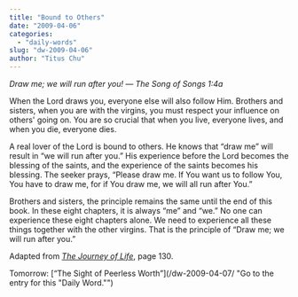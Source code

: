 ```yaml
---
title: "Bound to Others"
date: "2009-04-06"
categories: 
  - "daily-words"
slug: "dw-2009-04-06"
author: "Titus Chu"
---
```


_Draw me; we will run after you!_ _— The Song of Songs 1:4a_

When the Lord draws you, everyone else will also follow Him. Brothers and sisters, when you are with the virgins, you must respect your influence on others' going on. You are so crucial that when you live, everyone lives, and when you die, everyone dies.

A real lover of the Lord is bound to others. He knows that “draw me” will result in “we will run after you.” His experience before the Lord becomes the blessing of the saints, and the experience of the saints becomes his blessing. The seeker prays, “Please draw me. If You want us to follow You, You have to draw me, for if You draw me, we will all run after You.”

Brothers and sisters, the principle remains the same until the end of this book. In these eight chapters, it is always “me” and “we.” No one can experience these eight chapters alone. We need to experience all these things together with the other virgins. That is the principle of “Draw me; we will run after you.”

Adapted from _[The Journey of Life](/book-journey-of-life/ "Go to the entry for this book")_, page 130.

Tomorrow: [“The Sight of Peerless Worth”](/dw-2009-04-07/ "Go to the entry for this "Daily Word."")

